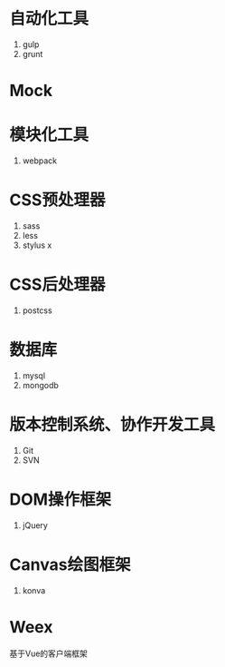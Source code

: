 # 自动化工具
1. gulp
2. grunt

# Mock

# 模块化工具
1. webpack

# CSS预处理器
1. sass
2. less
3. stylus x

# CSS后处理器
1. postcss


# 数据库
1. mysql
2. mongodb

# 版本控制系统、协作开发工具
1. Git
2. SVN

# DOM操作框架
1. jQuery

# Canvas绘图框架
1. konva

# Weex
基于Vue的客户端框架